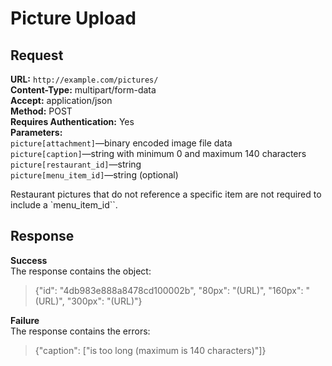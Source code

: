 # Picture Upload #

## Request ##

**URL:** `http://example.com/pictures/`  
**Content-Type:** multipart/form-data  
**Accept:** application/json  
**Method:** POST  
**Requires Authentication:** Yes  
**Parameters:**  
  `picture[attachment]`—binary encoded image file data  
  `picture[caption]`—string with minimum 0 and maximum 140 characters  
  `picture[restaurant_id]`—string  
  `picture[menu_item_id]`—string (optional)  

Restaurant pictures that do not reference a specific item are not required to include a `menu_item_id``.

## Response ##

**Success**  
The response contains the object:

> {"id": "4db983e888a8478cd100002b", "80px": "(URL)", "160px": "(URL)", "300px": "(URL)"}

**Failure**  
The response contains the errors:

> {"caption": ["is too long (maximum is 140 characters)"]}
